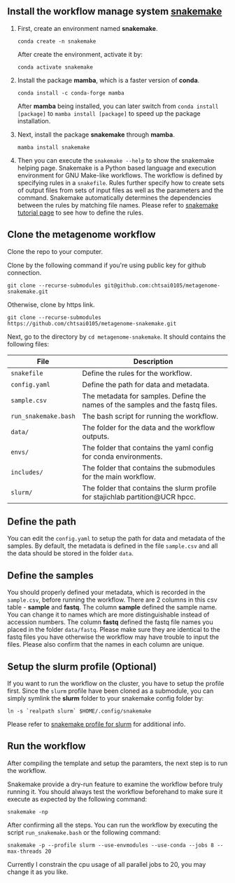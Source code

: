 ## Install the workflow manage system [**snakemake**](https://snakemake.readthedocs.io/en/stable/index.html)
1. First, create an environment named **snakemake**.

    ```
    conda create -n snakemake
    ```

    After create the environment, activate it by:
    
    ```
    conda activate snakemake
    ```

2. Install the package **mamba**, which is a faster version of **conda**. 

    ```
    conda install -c conda-forge mamba
    ```
    
    After **mamba** being installed, you can later switch from `conda install [package]` to `mamba install [package]` to speed up the package installation.

3. Next, install the package **snakemake** through **mamba**.
    
    ```
    mamba install snakemake
    ```
    
4. Then you can execute the `snakemake --help` to show the snakemake helping page. Snakemake is a Python based language and execution environment for GNU Make-like workflows. The workflow is defined by specifying rules in a `snakefile`. Rules further specify how to create sets of output files from sets of input files as well as the parameters and the command. Snakemake automatically determines the dependencies between the rules by matching file names. Please refer to [snakemake tutorial page](https://snakemake.readthedocs.io/en/stable/tutorial/basics.html) to see how to define the rules.

## Clone the metagenome workflow

Clone the repo to your computer.

Clone by the following command if you're using public key for github connection.

```
git clone --recurse-submodules git@github.com:chtsai0105/metagenome-snakemake.git
```

Otherwise, clone by https link.

```
git clone --recurse-submodules https://github.com/chtsai0105/metagenome-snakemake.git
```

Next, go to the directory by `cd metagenome-snakemake`. It should contains the following files:

File                    |Description
------------------------|---------------------------------
`snakefile`             |Define the rules for the workflow.
`config.yaml`           |Define the path for data and metadata.
`sample.csv`            |The metadata for samples. Define the names of the samples and the fastq files.
`run_snakemake.bash`    |The bash script for running the workflow.
`data/`                 |The folder for the data and the workflow outputs.
`envs/`                 |The folder that contains the yaml config for conda environments.
`includes/`             |The folder that contains the submodules for the main workflow.
`slurm/`                |The folder that contains the slurm profile for stajichlab partition@UCR hpcc.

## Define the path

You can edit the `config.yaml` to setup the path for data and metadata of the samples. By default, the metadata is defined in the file `sample.csv` and all the data should be stored in the folder `data`.

## Define the samples

You should properly defined your metadata, which is recorded in the `sample.csv`, before running the workflow. There are 2 columns in this csv table - **sample** and **fastq**. The column **sample** defined the sample name. You can change it to names which are more distinguishable instead of accession numbers. The column **fastq** defined the fastq file names you placed in the folder `data/fastq`. Please make sure they are identical to the fastq files you have otherwise the workflow may have trouble to input the files. Please also confirm that the names in each column are unique.

## Setup the slurm profile (Optional)

If you want to run the workflow on the cluster, you have to setup the profile first. Since the `slurm` profile have been cloned as a submodule, you can simply symlink the **slurm** folder to your snakemake config folder by:

```
ln -s `realpath slurm` $HOME/.config/snakemake
```

Please refer to [snakemake profile for slurm](https://github.com/chtsai0105/snakemake_profile-slurm) for additional info.

## Run the workflow

After compiling the template and setup the paramters, the next step is to run the workflow.

Snakemake provide a dry-run feature to examine the workflow before truly running it. You should always test the workflow beforehand to make sure it execute as expected by the following command:

```
snakemake -np
```

After confirming all the steps. You can run the workflow by executing the script `run_snakemake.bash` or the following command:

```
snakemake -p --profile slurm --use-envmodules --use-conda --jobs 8 --max-threads 20
```

Currently I constrain the cpu usage of all parallel jobs to 20, you may change it as you like.
